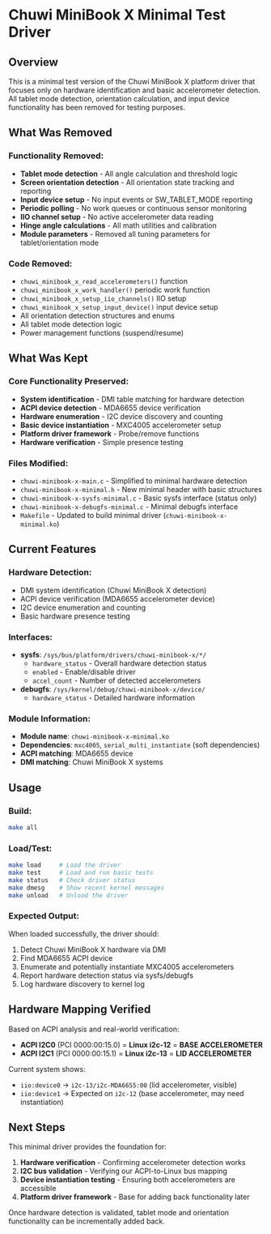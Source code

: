 # Chuwi MiniBook X Minimal Test Driver

## Overview

This is a minimal test version of the Chuwi MiniBook X platform driver that focuses only on hardware identification and basic accelerometer detection. All tablet mode detection, orientation calculation, and input device functionality has been removed for testing purposes.

## What Was Removed

### Functionality Removed:
- **Tablet mode detection** - All angle calculation and threshold logic
- **Screen orientation detection** - All orientation state tracking and reporting  
- **Input device setup** - No input events or SW_TABLET_MODE reporting
- **Periodic polling** - No work queues or continuous sensor monitoring
- **IIO channel setup** - No active accelerometer data reading
- **Hinge angle calculations** - All math utilities and calibration
- **Module parameters** - Removed all tuning parameters for tablet/orientation mode

### Code Removed:
- `chuwi_minibook_x_read_accelerometers()` function
- `chuwi_minibook_x_work_handler()` periodic work function  
- `chuwi_minibook_x_setup_iio_channels()` IIO setup
- `chuwi_minibook_x_setup_input_device()` input device setup
- All orientation detection structures and enums
- All tablet mode detection logic
- Power management functions (suspend/resume)

## What Was Kept

### Core Functionality Preserved:
- **System identification** - DMI table matching for hardware detection
- **ACPI device detection** - MDA6655 device verification
- **Hardware enumeration** - I2C device discovery and counting
- **Basic device instantiation** - MXC4005 accelerometer setup
- **Platform driver framework** - Probe/remove functions
- **Hardware verification** - Simple presence testing

### Files Modified:
- `chuwi-minibook-x-main.c` - Simplified to minimal hardware detection
- `chuwi-minibook-x-minimal.h` - New minimal header with basic structures
- `chuwi-minibook-x-sysfs-minimal.c` - Basic sysfs interface (status only)
- `chuwi-minibook-x-debugfs-minimal.c` - Minimal debugfs interface
- `Makefile` - Updated to build minimal driver (`chuwi-minibook-x-minimal.ko`)

## Current Features

### Hardware Detection:
- DMI system identification (Chuwi MiniBook X detection)
- ACPI device verification (MDA6655 accelerometer device)
- I2C device enumeration and counting
- Basic hardware presence testing

### Interfaces:
- **sysfs**: `/sys/bus/platform/drivers/chuwi-minibook-x/*/`
  - `hardware_status` - Overall hardware detection status
  - `enabled` - Enable/disable driver 
  - `accel_count` - Number of detected accelerometers
- **debugfs**: `/sys/kernel/debug/chuwi-minibook-x/device/`
  - `hardware_status` - Detailed hardware information

### Module Information:
- **Module name**: `chuwi-minibook-x-minimal.ko`
- **Dependencies**: `mxc4005`, `serial_multi_instantiate` (soft dependencies)
- **ACPI matching**: MDA6655 device
- **DMI matching**: Chuwi MiniBook X systems

## Usage

### Build:
```bash
make all
```

### Load/Test:
```bash
make load     # Load the driver
make test     # Load and run basic tests  
make status   # Check driver status
make dmesg    # Show recent kernel messages
make unload   # Unload the driver
```

### Expected Output:
When loaded successfully, the driver should:
1. Detect Chuwi MiniBook X hardware via DMI
2. Find MDA6655 ACPI device 
3. Enumerate and potentially instantiate MXC4005 accelerometers
4. Report hardware detection status via sysfs/debugfs
5. Log hardware discovery to kernel log

## Hardware Mapping Verified

Based on ACPI analysis and real-world verification:
- **ACPI I2C0** (PCI 0000:00:15.0) = **Linux i2c-12** = **BASE ACCELEROMETER**  
- **ACPI I2C1** (PCI 0000:00:15.1) = **Linux i2c-13** = **LID ACCELEROMETER**

Current system shows:
- `iio:device0` → `i2c-13/i2c-MDA6655:00` (lid accelerometer, visible)
- `iio:device1` → Expected on `i2c-12` (base accelerometer, may need instantiation)

## Next Steps

This minimal driver provides the foundation for:
1. **Hardware verification** - Confirming accelerometer detection works
2. **I2C bus validation** - Verifying our ACPI-to-Linux bus mapping
3. **Device instantiation testing** - Ensuring both accelerometers are accessible  
4. **Platform driver framework** - Base for adding back functionality later

Once hardware detection is validated, tablet mode and orientation functionality can be incrementally added back.